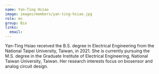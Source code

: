 ```yaml
---
name: Yan-Ting Hsiao
image: images/members/yan-ting-hsiao.jpg
role: ms
group: Bio
links:
  email: 
---
```


Yan-Ting Hsiao received the B.S. degree in Electrical Engineering from the National Taipei University, Taiwan, in 2021. She is currently pursuing the M.S. degree in the Graduate Institute of Electrical Engineering, National Taiwan University, Taiwan. Her research interests focus on biosensor and analog circuit design.
